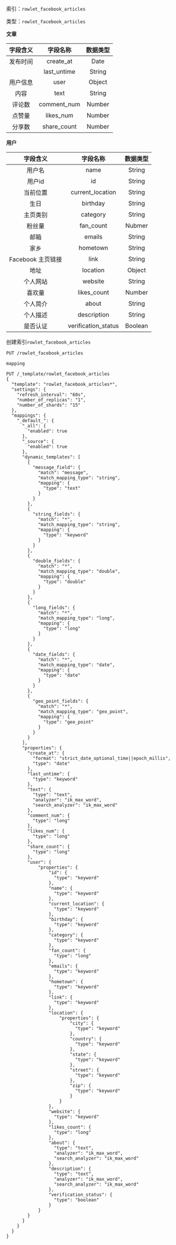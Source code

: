 索引：`rowlet_facebook_articles`

类型：`rowlet_facebook_articles`

**文章**

| 字段含义 | 字段名称 | 数据类型 |
| :---: | :---: | :---: |
| 发布时间 | create\_at | Date |
|  | last\_untime | String |
| 用户信息 | user | Object |
| 内容 | text | String |
| 评论数 | comment\_num | Number |
| 点赞量 | likes\_num | Number |
| 分享数 | share\_count | Number |

**用户**

| 字段含义 | 字段名称 | 数据类型 |
| :---: | :---: | :---: |
| 用户名 | name | String |
| 用户id | id | String |
| 当前位置 | current\_location | String |
| 生日 | birthday | String |
| 主页类别 | category | String |
| 粉丝量 | fan\_count | Nubmer |
| 邮箱 | emails | String |
| 家乡 | hometown | String |
| Facebook 主页链接 | link | String |
| 地址 | location | Object |
| 个人网站 | website | String |
| 喜欢量 | likes\_count | Number |
| 个人简介 | about | String |
| 个人描述 | description | String |
| 是否认证 | verification\_status | Boolean |

创建索引`rowlet_facebook_articles`

```
PUT /rowlet_facebook_articles
```

`mapping`

```
PUT /_template/rowlet_facebook_articles
{
  "template": "rowlet_facebook_articles*",
  "settings": {
    "refresh_interval": "60s",
    "number_of_replicas": "1",
    "number_of_shards": "15"
  },
  "mappings": {
    "_default_": {
      "_all": {
        "enabled": true
      },
      "_source": {
        "enabled": true
      },
      "dynamic_templates": [
        {
          "message_field": {
            "match": "message",
            "match_mapping_type": "string",
            "mapping": {
              "type": "text"
            }
          }
        },
        {
          "string_fields": {
            "match": "*",
            "match_mapping_type": "string",
            "mapping": {
              "type": "keyword"
            }
          }
        },
        {
          "double_fields": {
            "match": "*",
            "match_mapping_type": "double",
            "mapping": {
              "type": "double"
            } 
          }
        },
        {
          "long_fields": {
            "match": "*",
            "match_mapping_type": "long",
            "mapping": {
              "type": "long"
            }
          }
        },
        {
          "date_fields": {
            "match": "*",
            "match_mapping_type": "date",
            "mapping": {
              "type": "date"
            }
          }
        },
        {
          "geo_point_fields": {
            "match": "*",
            "match_mapping_type": "geo_point",
            "mapping": {
              "type": "geo_point"
            }
          }
        }
      ],
      "properties": {
        "create_at": {
          "format": "strict_date_optional_time||epoch_millis",
          "type": "date"
        },
        "last_untime": {
          "type": "keyword"
        },
        "text": {
          "type": "text",
          "analyzer": "ik_max_word",
          "search_analyzer": "ik_max_word"
        },
        "comment_num": {
          "type": "long"
        },
        "likes_num": {
          "type": "long"
        },
        "share_count": {
          "type": "long"
        },
        "user": {
            "properties": {
                "id": {
                  "type": "keyword"
                },
                "name": {
                  "type": "keyword"
                },
                "current_location": {
                  "type": "keyword"
                },
                "birthday": {
                  "type": "keyword"
                },
                "category": {
                  "type": "keyword"
                },
                "fan_count": {
                  "type": "long"
                },
                "emails": {
                  "type": "keyword"
                },
                "hometown": {
                  "type": "keyword"
                },
                "link": {
                  "type": "keyword"
                },
                "location": {
                    "properties": {
                        "city": {
                          "type": "keyword"
                        },
                        "country": {
                          "type": "keyword"
                        },
                        "state": {
                          "type": "keyword"
                        },
                        "street": {
                          "type": "keyword"
                        },
                        "zip": {
                          "type": "keyword"
                        }
                    }    
                },
                "website": {
                  "type": "keyword"
                },
                "likes_count": {
                  "type": "long"
                },
                "about": {
                  "type": "text",
                  "analyzer": "ik_max_word",
                  "search_analyzer": "ik_max_word"
                },
                "description": {
                  "type": "text",
                  "analyzer": "ik_max_word",
                  "search_analyzer": "ik_max_word"
                },
                "verification_status": {
                  "type": "boolean"
                }
            }
        }
      }
    }
  }
}
```



